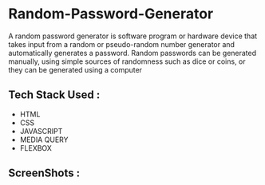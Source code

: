 # Random-Password-Generator
A random password generator is software program or hardware device that takes input from a random or pseudo-random number generator and automatically generates a password. Random passwords can be generated manually, using simple sources of randomness such as dice or coins, or they can be generated using a computer



## Tech Stack Used :
* HTML
* CSS
* JAVASCRIPT
* MEDIA QUERY
* FLEXBOX


## ScreenShots :




